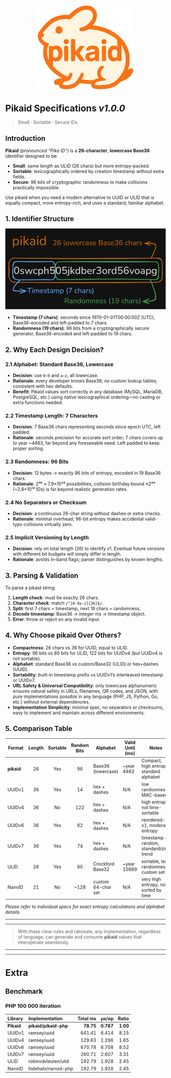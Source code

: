 <p align="center">
  <img src="logo.png" alt="pikaid logo" width="300" />
</p>

# Pikaid Specifications *v1.0.0*

> Small · Sortable · Secure IDs
> 
## Introduction

**Pikaid** *(pronounced “Pika ID”)* is a **26-character**, **lowercase Base36** identifier designed to be:

* **Small**: same length as ULID (26 chars) but more entropy-packed.
* **Sortable**: lexicographically ordered by creation timestamp without extra fields.
* **Secure**: 96 bits of cryptographic randomness to make collisions practically impossible.

Use pikaid when you need a modern alternative to UUID or ULID that is equally compact, more entropy-rich, and uses a standard, familiar alphabet.

## 1. Identifier Structure

![pikaid structure](structure.png)

* **Timestamp (7 chars)**: seconds since 1970-01-01T00:00:00Z (UTC), Base36-encoded and left-padded to 7 chars.
* **Randomness (19 chars)**: 96 bits from a cryptographically secure generator, Base36-encoded and left-padded to 19 chars.

## 2. Why Each Design Decision?

### 2.1 Alphabet: Standard Base36, Lowercase

* **Decision**: use `0–9` and `a–z`, all lowercase.
* **Rationale**: every developer knows Base36; no custom lookup tables; consistent with hex defaults.
* **Benefit**: Pikaid values sort correctly in any database (MySQL, MariaDB, PostgreSQL, etc.) using native lexicographical ordering—no casting or extra functions needed.

### 2.2 Timestamp Length: 7 Characters

* **Decision**: 7 Base36 chars representing seconds since epoch UTC, left padded.
* **Rationale**: seconds precision for accurate sort order; 7 chars covers up to year \~4463, far beyond any foreseeable need. Left padded to keep proper sorting.

### 2.3 Randomness: 96 Bits

* **Decision**: 12 bytes → exactly 96 bits of entropy, encoded in 19 Base36 chars.
* **Rationale**: 2⁹⁶ ≈ 7.9×10²⁸ possibilities; collision birthday bound ≈2⁴⁸ (\~2.8×10¹⁴ IDs) is far beyond realistic generation rates.

### 2.4 No Separators or Checksum

* **Decision**: a continuous 26-char string without dashes or extra checks.
* **Rationale**: minimal overhead; 96-bit entropy makes accidental valid-typo collisions virtually zero.

### 2.5 Implicit Versioning by Length

* **Decision**: rely on total length (26) to identify v1. Eventual future versions with different bit budgets will simply differ in length.
* **Rationale**: avoids in-band flags; parser distinguishes by known lengths.

## 3. Parsing & Validation

To parse a pikaid string:

1. **Length check**: must be exactly 26 chars.
2. **Character check**: match `/^[0-9a-z]{26}$/`.
3. **Split**: first 7 chars = timestamp, next 19 chars = randomness.
4. **Decode timestamp**: Base36 → integer ms → timestamp object.
5. **Error**: throw or reject on any invalid input.

## 4. Why Choose pikaid Over Others?

* **Compactness**: 26 chars vs 36 for UUID, equal to ULID.
* **Entropy**: 96 bits vs 80 bits for ULID, 122 bits for UUIDv4 (but UUIDv4 is not sortable).
* **Alphabet**: standard Base36 vs custom/Base32 (ULID) or hex+dashes (UUID).
* **Sortability**: built-in timestamp prefix vs UUIDv1’s interleaved timestamp or UUIDv7.
* **URL Safety & Universal Compatibility**: only lowercase alphanumeric ensures natural safety in URLs, filenames, QR codes, and JSON, with pure implementations possible in any language (PHP, JS, Python, Go, etc.) without external dependencies.
* **Implementation Simplicity**: minimal spec, no separators or checksums, easy to implement and maintain across different environments.

## 5. Comparison Table


| Format     | Length | Sortable | Random Bits | Alphabet           | Valid Until (ms) | Notes                                    |
| ---------- | :----: | :------: | :---------: | ------------------ | ---------------- | ---------------------------------------- |
| **pikaid** |   26   |   Yes    |     96      | Base36 (lowercase) | \~year 4463      | Compact, high entropy, standard alphabet |
| UUIDv1     |   36   |   Yes    |     14      | hex + dashes       | N/A              | low randomness, MAC-based                |
| UUIDv4     |   36   |    No    |     122     | hex + dashes       | N/A              | high entropy, not time-sortable          |
| UUIDv6     |   36   |   Yes    |     62      | hex + dashes       | N/A              | reordered-v1, moderate entropy           |
| UUIDv7     |   36   |   Yes    |     74      | hex + dashes       | N/A              | timestamp + random, standardizing trend  |
| ULID       |   26   |   Yes    |     80      | Crockford Base32   | \~year 10889     | sortable, less randomness, custom set    |
| NanoID     |   21   |    No    |    \~128    | custom 64-char set | N/A              | very high entropy, not sorted by time    |


*Please refer to individual specs for exact entropy calculations and alphabet details.*

---
---
> With these clear rules and rationale, any implementation, regardless of language, can generate and consume **pikaid** values that interoperate seamlessly.
---
---

# Extra

## Benchmark

### PHP 100 000 iteration
 
| Library    | Implementation        |  Total ms |     µs/op |    Ratio |
| :--------- | :-------------------- | --------: | --------: | -------: |
| **Pikaid** | **pikaid/pikaid-php** | **78.75** | **0.787** | **1.00** |
| UUIDv1     | ramsey/uuid           |    641.41 |     6.414 |     8.15 |
| UUIDv4     | ramsey/uuid           |    129.63 |     1.296 |     1.65 |
| UUIDv6     | ramsey/uuid           |    670.78 |     6.708 |     8.52 |
| UUIDv7     | ramsey/uuid           |    260.71 |     2.607 |     3.31 |
| ULID       | robinvdvleuten/ulid   |    192.79 |     1.928 |     2.45 |
| NanoID     | hidehalo/nanoid-php   |    192.79 |     1.928 |     2.45 |
